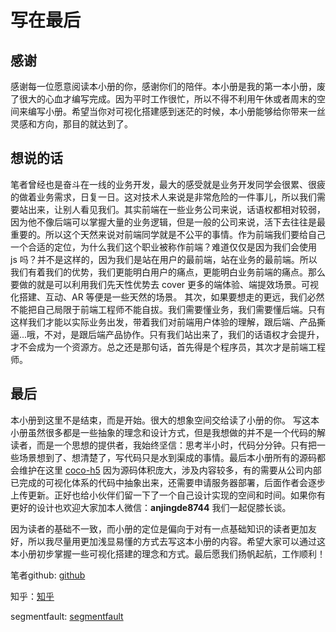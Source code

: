 # 写在最后
## 感谢
感谢每一位愿意阅读本小册的你，感谢你们的陪伴。本小册是我的第一本小册，废了很大的心血才编写完成。因为平时工作很忙，所以不得不利用午休或者周末的空间来编写小册。希望当你对可视化搭建感到迷茫的时候，本小册能够给你带来一丝灵感和方向，那目的就达到了。

## 想说的话
笔者曾经也是奋斗在一线的业务开发，最大的感受就是业务开发同学会很累、很疲的做着业务需求，日复一日。这对技术人来说是非常危险的一件事儿，所以我们需要站出来，让别人看见我们。其实前端在一些业务公司来说，话语权都相对较弱，因为他不像后端可以掌握大量的业务逻辑，但是一般的公司来说，活下去往往是最重要的。所以这个天然来说对前端同学就是不公平的事情。作为前端我们要给自己一个合适的定位，为什么我们这个职业被称作前端？难道仅仅是因为我们会使用 js 吗？并不是这样的，因为我们是站在用户的最前端，站在业务的最前端。所以我们有着我们的优势，我们更能明白用户的痛点，更能明白业务前端的痛点。那么要做的就是可以利用我们先天性优势去 cover 更多的端体验、端提效场景。可视化搭建、互动、AR 等便是一些天然的场景。
其次，如果要想走的更远，我们必然不能把自己局限于前端工程师不能自拔。我们需要懂业务，我们需要懂后端。只有这样我们才能以实际业务出发，带着我们对前端用户体验的理解，跟后端、产品撕逼...哦，不对，是跟后端产品协作。只有我们站出来了，我们的话语权才会提升，才不会成为一个资源方。总之还是那句话，首先得是个程序员，其次才是前端工程师。


## 最后
本小册到这里不是结束，而是开始。很大的想象空间交给读了小册的你。
写这本小册虽然很多都是一些抽象的理念和设计方式，但是我想做的并不是一个代码的解读者，而是一个思想的提供者，我始终坚信：思考半小时，代码分分钟。只有把一些场景想到了、想清楚了，写代码只是水到渠成的事情。最后本小册所有的源码都会维护在这里 [coco-h5](https://github.com/coco-h5) 因为源码体积庞大，涉及内容较多，有的需要从公司内部已完成的可视化体系的代码中抽象出来，还需要申请服务器部署，后面作者会逐步上传更新。正好也给小伙伴们留一下了一个自己设计实现的空间和时间。如果你有更好的设计也欢迎大家加本人微信：**anjingde8744** 我们一起促膝长谈。

因为读者的基础不一致，而小册的定位是偏向于对有一点基础知识的读者更加友好，所以我尽量用更加浅显易懂的方式去写这本小册的内容。希望大家可以通过这本小册初步掌握一些可视化搭建的理念和方式。最后愿我们扬帆起航，工作顺利！

笔者github: [github](https://github.com/muwoo)

知乎：[知乎](https://www.zhihu.com/people/monkey-wang-)

segmentfault: [segmentfault](https://segmentfault.com/u/muwoo)



